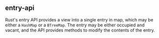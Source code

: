 ## entry-api

Rust's entry API provides a view into a single entry in map, which may be either a `HashMap` or a `BTreeMap`. The entry may be either occupied and vacant, and the API provides methods to modify the contents of the entry.
